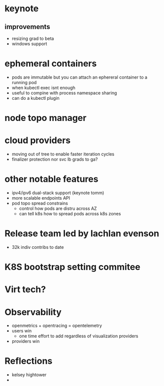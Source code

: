 # keynote
## improvements
* resizing grad to beta
* windows support

# ephemeral containers
* pods are immutable but you can attach an ephereral container to a running pod
* when kubectl exec isnt enough
* useful to compine with process namespace sharing
* can do a kubectl plugin

# node topo manager

# cloud providers
* moving out of tree to enable faster iteration cycles
* finalizer protection nor svc lb grads to ga?

# other notable features
* ipv4/ipv6 dual-stack support (keynote tomm)
* more scalable endpoints API
* pod topo spread constrains
  * control how pods are distru across AZ
  * can tell k8s how to spread pods across k8s zones

# Release team led by lachlan evenson
* 32k indiv contribs to date

# K8S bootstrap setting commitee

# Virt tech?

# Observability
* openmetrics + opentracing = opentelemetry
* users win
  * one time effort to add regardless of visualization providers
* providers win

# Reflections
* kelsey hightower
* 